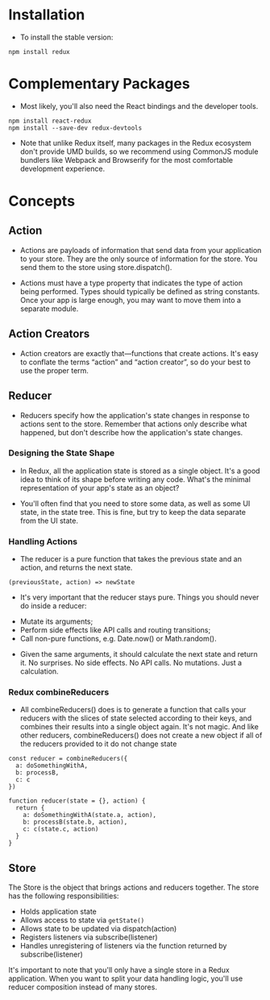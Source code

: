 # Installation
* To install the stable version:
```
npm install redux
```

# Complementary Packages
* Most likely, you'll also need the React bindings and the developer tools.
```
npm install react-redux
npm install --save-dev redux-devtools
```
* Note that unlike Redux itself, many packages in the Redux ecosystem don't provide UMD builds, so we recommend using CommonJS module bundlers like Webpack and Browserify for the most comfortable development experience.

# Concepts

## Action
- Actions are payloads of information that send data from your application to your store. They are the only source of information for the store. You send them to the store using store.dispatch().

- Actions must have a type property that indicates the type of action being performed. Types should typically be defined as string constants. Once your app is large enough, you may want to move them into a separate module.

## Action Creators
- Action creators are exactly that—functions that create actions. It's easy to conflate the terms “action” and “action creator”, so do your best to use the proper term.

## Reducer
- Reducers specify how the application's state changes in response to actions sent to the store. Remember that actions only describe what happened, but don't describe how the application's state changes.

### Designing the State Shape
- In Redux, all the application state is stored as a single object. It's a good idea to think of its shape before writing any code. What's the minimal representation of your app's state as an object?

- You'll often find that you need to store some data, as well as some UI state, in the state tree. This is fine, but try to keep the data separate from the UI state.

### Handling Actions
- The reducer is a pure function that takes the previous state and an action, and returns the next state.

```
(previousState, action) => newState
```

- It's very important that the reducer stays pure. Things you should never do inside a reducer:
* Mutate its arguments;
* Perform side effects like API calls and routing transitions;
* Call non-pure functions, e.g. Date.now() or Math.random().

- Given the same arguments, it should calculate the next state and return it. No surprises. No side effects. No API calls. No mutations. Just a calculation.

### Redux combineReducers
- All combineReducers() does is to generate a function that calls your reducers with the slices of state selected according to their keys, and combines their results into a single object again. It's not magic. And like other reducers, combineReducers() does not create a new object if all of the reducers provided to it do not change state

```
const reducer = combineReducers({
  a: doSomethingWithA,
  b: processB,
  c: c
})
```

```
function reducer(state = {}, action) {
  return {
    a: doSomethingWithA(state.a, action),
    b: processB(state.b, action),
    c: c(state.c, action)
  }
}
```

## Store

The Store is the object that brings actions and reducers together. The store has the following responsibilities:

* Holds application state
* Allows access to state via ```getState()```
* Allows state to be updated via dispatch(action)
* Registers listeners via subscribe(listener)
* Handles unregistering of listeners via the function returned by subscribe(listener)

It's important to note that you'll only have a single store in a Redux application. When you want to split your data handling logic, you'll use reducer composition instead of many stores.
